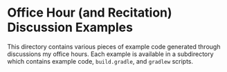 # Office Hour (and Recitation) Discussion Examples

This directory contains various pieces of example code generated through
discussions my office hours. Each example is available in a subdirectory which
contains example code, `build.gradle`, and `gradlew` scripts.
